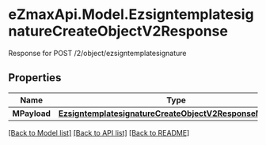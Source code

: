 # eZmaxApi.Model.EzsigntemplatesignatureCreateObjectV2Response
Response for POST /2/object/ezsigntemplatesignature

## Properties

Name | Type | Description | Notes
------------ | ------------- | ------------- | -------------
**MPayload** | [**EzsigntemplatesignatureCreateObjectV2ResponseMPayload**](EzsigntemplatesignatureCreateObjectV2ResponseMPayload.md) |  | 

[[Back to Model list]](../README.md#documentation-for-models) [[Back to API list]](../README.md#documentation-for-api-endpoints) [[Back to README]](../README.md)

